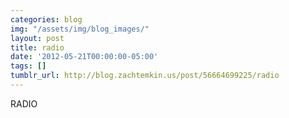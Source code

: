 ```yaml
---
categories: blog
img: "/assets/img/blog_images/" 
layout: post
title: radio
date: '2012-05-21T00:00:00-05:00'
tags: []
tumblr_url: http://blog.zachtemkin.us/post/56664699225/radio
---
```

RADIO
